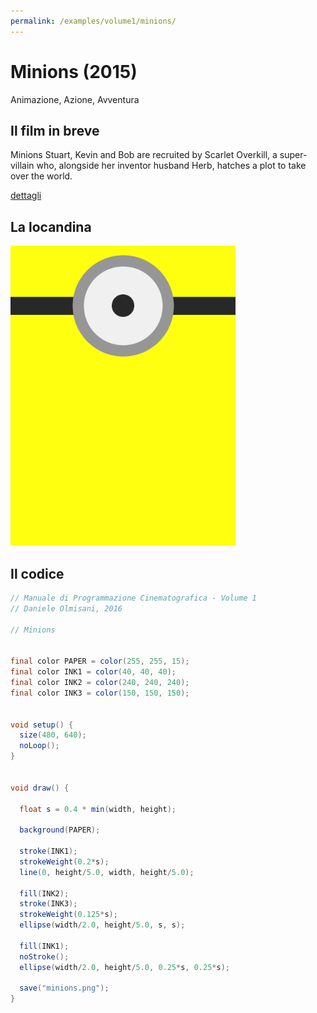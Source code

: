 ```yaml
---
permalink: /examples/volume1/minions/
---
```

# Minions (2015)

Animazione, Azione, Avventura

## Il film in breve
Minions Stuart, Kevin and Bob are recruited by Scarlet Overkill, a super-villain who, alongside her inventor husband Herb, hatches a plot to take over the world.

[dettagli](https://www.imdb.com/title/tt2293640/)

## La locandina
<img src="minions.png"  width="360px" title="Minions">


## Il codice
```java
// Manuale di Programmazione Cinematografica - Volume 1
// Daniele Olmisani, 2016

// Minions


final color PAPER = color(255, 255, 15);
final color INK1 = color(40, 40, 40);
final color INK2 = color(240, 240, 240);
final color INK3 = color(150, 150, 150);


void setup() {
  size(480, 640);
  noLoop();
}


void draw() {
  
  float s = 0.4 * min(width, height);
  
  background(PAPER);
  
  stroke(INK1);
  strokeWeight(0.2*s);
  line(0, height/5.0, width, height/5.0);
  
  fill(INK2);
  stroke(INK3);
  strokeWeight(0.125*s);
  ellipse(width/2.0, height/5.0, s, s);
  
  fill(INK1);
  noStroke();
  ellipse(width/2.0, height/5.0, 0.25*s, 0.25*s);
  
  save("minions.png");
}
```
